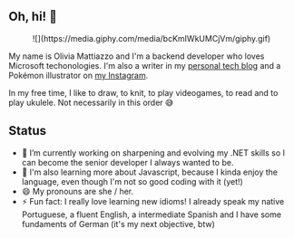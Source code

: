 ## Oh, hi! 👋

<p align="center">
![](https://media.giphy.com/media/bcKmIWkUMCjVm/giphy.gif)
</p>

My name is Olivia Mattiazzo and I'm a backend developer who loves Microsoft techonologies. I'm also a writer in my [personal tech blog](https://oliviamattiazzo.dev/) and a Pokémon illustrator on [my Instagram](https://www.instagram.com/oliviasarts/).

In my free time, I like to draw, to knit, to play videogames, to read and to play ukulele. Not necessarily in this order :sweat_smile:

## Status

- 🔭 I’m currently working on sharpening and evolving my .NET skills so I can become the senior developer I always wanted to be.
- 🌱 I'm also learning more about Javascript, because I kinda enjoy the language, even though I'm not so good coding with it (yet!)
- 😄 My pronouns are she / her.
- ⚡ Fun fact: I really love learning new idioms! I already speak my native Portuguese, a fluent English, a intermediate Spanish and I have some fundaments of German (it's my next objective, btw)
